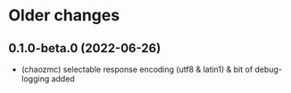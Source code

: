# Older changes

## 0.1.0-beta.0 (2022-06-26)
* (chaozmc) selectable response encoding (utf8 & latin1) & bit of debug-logging added

